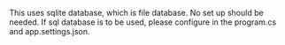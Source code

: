 This uses sqlite database, which is file database. No set up should be needed. If sql database is to be used, please configure in the program.cs and app.settings.json.
